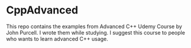 # CppAdvanced

This repo contains the examples from Advanced C++ Udemy Course by John Purcell. I wrote them while studying. I suggest this course to people who wants to learn advanced C++ usage.

